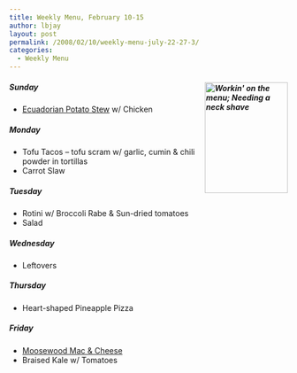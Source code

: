 ```yaml
---
title: Weekly Menu, February 10-15
author: lbjay
layout: post
permalink: /2008/02/10/weekly-menu-july-22-27-3/
categories:
  - Weekly Menu
---
```

<abbr class="unapi-id" title=""><!-- &nbsp; --></abbr> 

##### Sunday<a rel="lightbox" href="http://www.f00die.com/wp-content/uploads/2008/02/dsc05866.JPG" title="Workin’ on the menu"><img src="http://www.f00die.com/wp-content/uploads/2008/02/dsc05866.JPG" style="width: 150px; height: 200px" title="Workin' on the menu; Needing a neck shave" alt="Workin' on the menu; Needing a neck shave" align="right" height="200" width="150" /></a>

  * [Ecuadorian Potato Stew][1] w/ Chicken

##### Monday

  * Tofu Tacos &#8211; tofu scram w/ garlic, cumin & chili powder in tortillas
  * Carrot Slaw

##### Tuesday

  * Rotini w/ Broccoli Rabe & Sun-dried tomatoes
  * Salad

##### Wednesday

  * Leftovers

##### Thursday

  * Heart-shaped Pineapple Pizza

##### Friday

  * [Moosewood Mac & Cheese][2]
  * Braised Kale w/ Tomatoes

 [1]: http://www.azcentral.com/home/recipes/articles/0828cookbook28rec.html
 [2]: http://foodgoodness.blogspot.com/2005/12/moosewood-macaroni-and-cheese.html